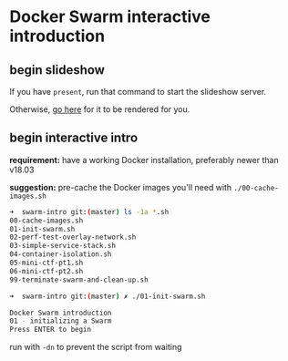 # Docker Swarm interactive introduction

## begin slideshow

If you have `present`, run that command to start the slideshow server.

Otherwise, [go here](https://talks.godoc.org/github.com/dustin-decker/talks/swarm-intro/intro-to-swarm.slide
) for it to be rendered for you.

## begin interactive intro

**requirement:** have a working Docker installation, preferably newer than v18.03

**suggestion:** pre-cache the Docker images you'll need with `./00-cache-images.sh`

```bash
➜  swarm-intro git:(master) ls -1a *.sh
00-cache-images.sh
01-init-swarm.sh
02-perf-test-overlay-network.sh
03-simple-service-stack.sh
04-container-isolation.sh
05-mini-ctf-pt1.sh
06-mini-ctf-pt2.sh
99-terminate-swarm-and-clean-up.sh

➜  swarm-intro git:(master) ✗ ./01-init-swarm.sh

Docker Swarm introduction
01 - initializing a Swarm
Press ENTER to begin
```

run with `-dn` to prevent the script from waiting